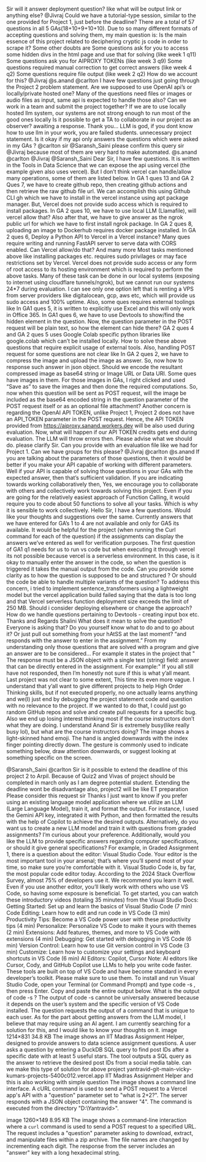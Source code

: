 Sir will it answer deployment question? like what will be output link or anything else?
@Jivraj Could we have a tutorial-type session, similar to the one provided for Project 1, just before the deadline?
There are a total of 57 questions in all 5 GAs(18+10+9+10+10). Due to so many different formats of accepting questions and solving them, my main question is: Is the main essence of this project related to deciphering cryptic js code in order to scrape it? Some other doubts are Some questions ask for you to access some hidden divs in the html page and use that for solving (like week 1 q11) Some questions ask you for AIPROXY TOKENs (like week 3 q9) Some questions required manual correction to get correct answers (like week 4 q2) Some questions require file output (like week 2 q2) How do we account for this? @Jivraj @s.anand @carlton
I have few questions just going through the Project 2 problem statement. Are we supposed to use OpenAI api’s or locally/private hosted one? Many of the questions need files or images or audio files as input, same api is expected to handle those also? Can we work in a team and submit the project together? If we are to use locally hosted llm system, our systems are not strong enough to run most of the good ones locally Is it possible to get a TA to collaborate in our project as an observer? awaiting a response. Thank you…
LLM is god, if you dont know how to use llm in your work, you are failed students. unnecessary project statement.
Is it okay if my api only answers the questions which were asked  in my GAs ? @carlton sir @Saransh_Saini
please confirm this query sir @Jivraj because most of them are very hard to make automated.
@s.anand @carlton @Jivraj @Saransh_Saini Dear Sir, I have few questions. It is written in the Tools in Data Science that we can expose the api using vercel (the example given also uses vercel). But I don’t think vercel can handle/allow many operations, some of them are listed below. In GA 1 ques 13 and  GA 2 Ques 7, we have to create github repo, then creating github actions and then retrieve the raw github file url. We can accomplish this using Github CLI gh which we have to install in the vercel instance using apt package manager. But, Vercel does not provide sudo access which is required to install packages. In GA 2 ques 10, we have to use local LLM (Llamafile), will vercel allow that? Also after that, we have to give answer as the ngrok public url for which we have to first install ngrok package. In GA 2 ques 8,  uploading an image to Dockerhub requires docker package installed. In GA 2 ques 6, Deploy a Python API to Vercel in a Vercel instance? Many ques require writing and running FastAPI server to serve data with CORS enabled. Can Vercel allow/do that? And many more Most tasks mentioned above like installing packages etc. requires sudo privilages or may face restrictions set by Vercel. Vercel does not provide sudo access or any form of root access to its hosting environment which is required to perform the above tasks. Many of these task can be done in our local systems (exposing to internet using cloudflare tunnels/ngrok), but we cannot run our systems 24*7 during evaluation. I can see only one option left that is renting a VPS from server providers like digitalocean, gcp, aws etc, which will provide us sudo access and 100% uptime. Also, some ques requires external toolings like In GA1 ques 5, it is written to explicitly use Excel and this will only work in Office 365. In GA1 ques 6, we have to use Devtools to show/find the hidden element in the question. Now, the question parameter in the POST request will be plain text, so how the element can hide there? GA 2 ques 4 and GA 2 ques 5 uses Google Colab specific python libraries like google.colab which can’t be installed locally. How to solve these above questions that require explicit usage of external tools. Also, handling POST request for some questions are not clear like In GA 2 ques 2, we have to compress the image and upload the image as answer. So, now how to response such answer in json object. Should we encode the resultant compressed image as base64 string or Image URL or  Data URI. Some ques have images in them. For those images in GAs, I right clicked and used “Save as” to save the images and then done the required computations. So, now when this question will be sent as POST request, will the image be included as the base64 encoded string in the question parameter of the POST request itself or as an optional file attachment? Another concern is regarding the OpenAI API TOKEN, unlike Project 1, Project 2 does not have an API_TOKEN parameter in the POST request. Hence, the API TOKEN provided from https://aiproxy.sanand.workers.dev will be also used during evaluation. Now, what will happen if our API TOKEN credits gets end during evaluation. The LLM will throw errors then. Please advise what we should do. please clarify Sir.
Can you provide with an evaluation file like we had for Project 1.
Can we have groups for this please? @Jivraj @carlton @s.anand
If you are talking about the parameters of those questions, then it would be better if you make your API capable of working with different parameters.
Well if your API is capable of solving those questions in your GAs with the expected answer, then that’s sufficient validation.
If you are indicating towards working collaboratively then, Yes, we encourage you to collaborate with others and collectively work towards solving this project. Even if you are going for the relatively easiest approach of Function Calling, it would require you to code about 50 functions to solve all your tasks. Which is why it is sensible to work collectively.
Hello Sir, I have a few questions. Would like your thoughts and suggestions over the same. Currently answers that we have entered for GA’s 1 to 4 are not available and only for GA5 its available. It would be helpful for the project (when running the Curl command for each of the question) if the assignments can display the answers we’ve entered as well for verification purposes. The first question of GA1 q1 needs for us to run vs code but when executing it through vercel its not possible because vercel is a serverless environment. In this case, is it okay to manually enter the answer in the code, so when the question is triggered it takes the manual output from the code. Can you provide some clarity as to how the question is supposed to be and structured ? Or should the code be able to handle multiple variants of the question? To address this concern, i tried to implement sentence_transformers using a lightweight model but the vercel application build failed saying that the data is too long and that Vercel serverless function deployment size exceeds the limit of 250 MB. Should i consider deploying elsewhere or change the approach? How do we handle questions pertaining to Devtools - creating input box etc. Thanks and Regards Shalini
What does it mean to solve the question? Everyone is asking that? Do you yourself know what to do and to go about it? Or just pull out something from your hAtSS at the last moment? “and responds with the answer to enter in the assignment.” From my understanding only those questions that are solved with a program and give an answer are to be considered… For example it states in the project that " The response must be a JSON object with a single text (string) field: answer that can be directly entered in the assignment. For example:" If you all still have not responded, then I’m honestly not sure if this is what y’all meant. Last project was not clear to some extent, This time its even more vague. I understand that y’all want to give different projects to help High Order Thinking skills, but if not executed properly, no one actually learns anything and we(I) just end by debugging the project statement code and question with no relevance to the project. If we wanted to do that, I could just go random GitHub repos and solve and create pull requests for a specific bug. Also we end up losing interest thinking most if the course instructors don’t what they are doing. I understand Anand Sir is extremely busy(like really busy lol), but what are the course instructors doing?
The image shows a light-skinned hand emoji. The hand is angled downwards with the index finger pointing directly down. The gesture is commonly used to indicate something below, draw attention downwards, or suggest looking at something specific on the screen.

@Saransh_Saini @carlton Sir is it possible to extend the deadline of this project 2 to Arpil. Because of Quiz2 and Vivas of project should be completed in march only as I am degree potential student. Extending the deadline wont be disadvantage also, project2 will be like ET preparation Please consider this request sir Thanks
I just want to know if you prefer using an existing language model application where we utilize an LLM (Large Language Model), train it, and format the output. For instance, I used the Gemini API key, integrated it with Python, and then formatted the results with the help of Copilot to achieve the desired outputs. Alternatively, do you want us to create a new LLM model and train it with questions from graded assignments? I’m curious about your preference. Additionally, would you like the LLM to provide specific answers regarding computer specifications, or should it give general specifications? For example, in Graded Assignment 1, there is a question about the editor: Visual Studio Code. Your editor is the most important tool in your arsenal; that’s where you’ll spend most of your time, so make sure you’re comfortable with it. Visual Studio Code is, by far, the most popular code editor today. According to the 2024 Stack Overflow Survey, almost 75% of developers use it. We recommend you learn it well. Even if you use another editor, you’ll likely work with others who use VS Code, so having some exposure is beneficial. To get started, you can watch these introductory videos (totaling 35 minutes) from the Visual Studio Docs: Getting Started: Set up and learn the basics of Visual Studio Code (7 min) Code Editing: Learn how to edit and run code in VS Code (3 min) Productivity Tips: Become a VS Code power user with these productivity tips (4 min) Personalize: Personalize VS Code to make it yours with themes (2 min) Extensions: Add features, themes, and more to VS Code with extensions (4 min) Debugging: Get started with debugging in VS Code (6 min) Version Control: Learn how to use Git version control in VS Code (3 min) Customize: Learn how to customize your settings and keyboard shortcuts in VS Code (6 min) AI Editors: Copilot, Cursor Note: AI editors like Cursor, Cody, and GitHub Copilot use LLMs to help you write code faster. These tools are built on top of VS Code and have become standard in every developer’s toolkit. Please make sure to use them. To install and run Visual Studio Code, open your Terminal (or Command Prompt) and type code -s , then press Enter. Copy and paste the entire output below. What is the output of code -s ? The output of code -s cannot be universally answered because it depends on the user’s system and the specific version of VS Code installed. The question requests the output of a command that is unique to each user. As for the part about getting answers from the LLM model, I believe that may require using an AI agent. I am currently searching for a solution for this, and I would like to know your thoughts on it. image 1214×831 34.8 KB
The image shows an IIT Madras Assignment Helper, designed to provide answers to data science assignment questions. A user asks a question by entering a DuckDB SQL query to find post IDs after a specific date with at least 5 useful stars. The tool outputs a SQL query as the answer to retrieve the desired post IDs from a social media table.
can we make this type of solution for above project yantravid-git-main-vicky-kumars-projects-5400c012.vercel.app IIT Madras Assignment Helper
and this is also working with simple question
The image shows a command line interface. A cURL command is used to send a POST request to a Vercel app's API with a "question" parameter set to "what is 2+2?". The server responds with a JSON object containing the answer "4".  The command is executed from the directory "D:\Yantravid>".

image 1260×149 8.95 KB
The image shows a command-line interaction where a `curl` command is used to send a POST request to a specified URL. The request includes a "question" parameter asking to download, extract, and manipulate files within a zip archive. The file names are changed by incrementing each digit. The response from the server includes an "answer" key with a long hexadecimal string.

